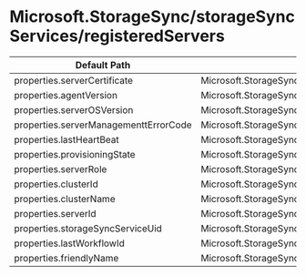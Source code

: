 # Microsoft.StorageSync/storageSyncServices/registeredServers

| Default Path | Alias |
|---|---|
| properties.serverCertificate | Microsoft.StorageSync/storageSyncServices/registeredServers/serverCertificate |
| properties.agentVersion | Microsoft.StorageSync/storageSyncServices/registeredServers/agentVersion |
| properties.serverOSVersion | Microsoft.StorageSync/storageSyncServices/registeredServers/serverOSVersion |
| properties.serverManagementtErrorCode | Microsoft.StorageSync/storageSyncServices/registeredServers/serverManagementtErrorCode |
| properties.lastHeartBeat | Microsoft.StorageSync/storageSyncServices/registeredServers/lastHeartBeat |
| properties.provisioningState | Microsoft.StorageSync/storageSyncServices/registeredServers/provisioningState |
| properties.serverRole | Microsoft.StorageSync/storageSyncServices/registeredServers/serverRole |
| properties.clusterId | Microsoft.StorageSync/storageSyncServices/registeredServers/clusterId |
| properties.clusterName | Microsoft.StorageSync/storageSyncServices/registeredServers/clusterName |
| properties.serverId | Microsoft.StorageSync/storageSyncServices/registeredServers/serverId |
| properties.storageSyncServiceUid | Microsoft.StorageSync/storageSyncServices/registeredServers/storageSyncServiceUid |
| properties.lastWorkflowId | Microsoft.StorageSync/storageSyncServices/registeredServers/lastWorkflowId |
| properties.friendlyName | Microsoft.StorageSync/storageSyncServices/registeredServers/friendlyName |

